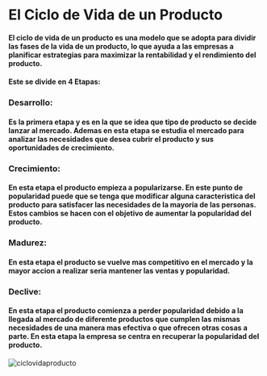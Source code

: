 # El Ciclo de Vida de un Producto
#### El ciclo de vida de un producto es una modelo que se adopta para dividir las fases de la vida de un producto, lo que ayuda a las empresas a planificar estrategias para maximizar la rentabilidad y el rendimiento del producto. 

#### Este se divide en 4 Etapas:

### Desarrollo:
#### Es la primera etapa y es en la que se idea que tipo de producto se decide lanzar al mercado. Ademas en esta etapa se estudia el mercado para analizar las necesidades que desea cubrir el producto y sus oportunidades de crecimiento.

### Crecimiento:
#### En esta etapa el producto empieza a popularizarse. En este punto de popularidad puede que se tenga que modificar alguna caracteristica del producto para satisfacer las necesidades de la mayoria de las personas. Estos cambios se hacen con el objetivo de aumentar la popularidad del producto.

### Madurez:
#### En esta etapa el producto se vuelve mas competitivo en el mercado y la mayor accion a realizar seria mantener  las ventas y popularidad.

### Declive:
#### En esta etapa el producto comienza a perder popularidad debido a la llegada al mercado de diferente productos que cumplen las mismas necesidades de una manera mas efectiva o que ofrecen otras cosas a parte. En esta etapa la empresa se centra en recuperar la popularidad del producto.
![ciclovidaproducto](https://github.com/anxowo/EconomiaCircular/blob/main/IMAGES/ciclovidaproducto.jpg)
